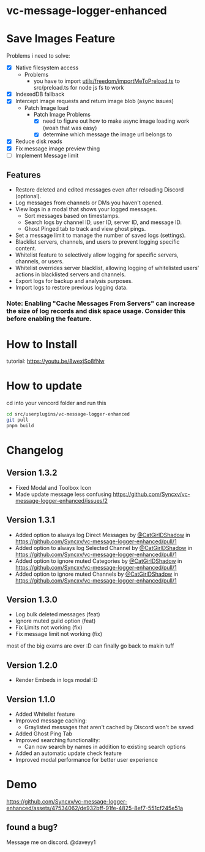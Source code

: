# vc-message-logger-enhanced

# Save Images Feature

Problems i need to solve:

-   [x] Native filesystem access
    -   Problems
        -   you have to import [utils/freedom/importMeToPreload.ts](https://github.com/Syncxv/vc-message-logger-enhanced/blob/save-images/utils/freedom/importMeToPreload.ts) to src/preload.ts for node js fs to work
-   [x] IndexedDB fallback
-   [x] Intercept image requests and return image blob (async issues)
    -   Patch Image load
        -   Patch Image Problems
            -   [x] need to figure out how to make async image loading work (woah that was easy)
            -   [x] determine which message the image url belongs to
-   [x] Reduce disk reads
-   [x] Fix message image preview thing
-   [ ] Implement Message limit

## Features

-   Restore deleted and edited messages even after reloading Discord (optional).
-   Log messages from channels or DMs you haven't opened.
-   View logs in a modal that shows your logged messages.
    -   Sort messages based on timestamps.
    -   Search logs by channel ID, user ID, server ID, and message ID.
    -   Ghost Pinged tab to track and view ghost pings.
-   Set a message limit to manage the number of saved logs (settings).
-   Blacklist servers, channels, and users to prevent logging specific content.
-   Whitelist feature to selectively allow logging for specific servers, channels, or users.
-   Whitelist overrides server blacklist, allowing logging of whitelisted users' actions in blacklisted servers and channels.
-   Export logs for backup and analysis purposes.
-   Import logs to restore previous logging data.

### **Note:** Enabling "Cache Messages From Servers" can increase the size of log records and disk space usage. Consider this before enabling the feature.

# How to Install

tutorial: https://youtu.be/8wexjSo8fNw

# How to update

cd into your vencord folder and run this

```bash
cd src/userplugins/vc-message-logger-enhanced
git pull
pnpm build
```

# Changelog

## Version 1.3.2

-   Fixed Modal and Toolbox Icon
-   Made update message less confusing https://github.com/Syncxv/vc-message-logger-enhanced/issues/2

## Version 1.3.1

-   Added option to always log Direct Messages by [@CatGirlDShadow](https://github.com/CatGirlDShadow) in https://github.com/Syncxv/vc-message-logger-enhanced/pull/1
-   Added option to always log Selected Channel by [@CatGirlDShadow](https://github.com/CatGirlDShadow) in https://github.com/Syncxv/vc-message-logger-enhanced/pull/1
-   Added option to ignore muted Categories by [@CatGirlDShadow](https://github.com/CatGirlDShadow) in https://github.com/Syncxv/vc-message-logger-enhanced/pull/1
-   Added option to ignore muted Channels by [@CatGirlDShadow](https://github.com/CatGirlDShadow) in https://github.com/Syncxv/vc-message-logger-enhanced/pull/1

## Version 1.3.0

-   Log bulk deleted messages (feat)
-   Ignore muted guild option (feat)
-   Fix Limits not working (fix)
-   Fix message limit not working (fix)

most of the big exams are over :D
can finally go back to makin tuff

## Version 1.2.0

-   Render Embeds in logs modal :D

## Version 1.1.0

-   Added Whitelist feature
-   Improved message caching:
    -   Graylisted messages that aren't cached by Discord won't be saved
-   Added Ghost Ping Tab
-   Improved searching functionality:
    -   Can now search by names in addition to existing search options
-   Added an automatic update check feature
-   Improved modal performance for better user experience

# Demo

https://github.com/Syncxv/vc-message-logger-enhanced/assets/47534062/de932bff-91fe-4825-8ef7-551cf245e51a

## found a bug?

Message me on discord. @daveyy1
